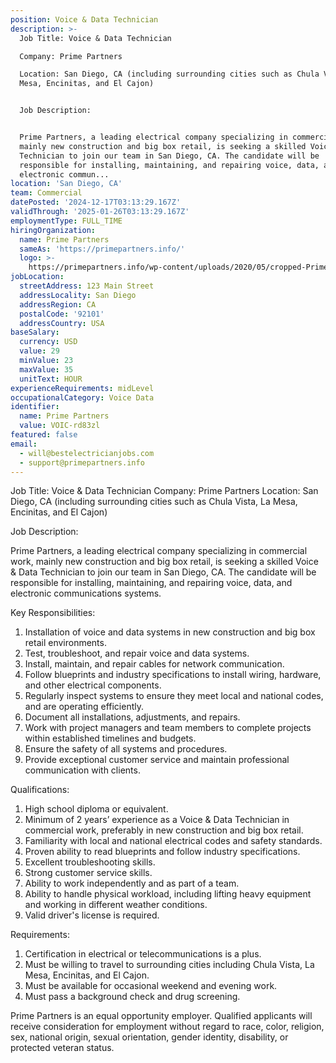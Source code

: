 ```yaml
---
position: Voice & Data Technician
description: >-
  Job Title: Voice & Data Technician

  Company: Prime Partners

  Location: San Diego, CA (including surrounding cities such as Chula Vista, La
  Mesa, Encinitas, and El Cajon)


  Job Description:


  Prime Partners, a leading electrical company specializing in commercial work,
  mainly new construction and big box retail, is seeking a skilled Voice & Data
  Technician to join our team in San Diego, CA. The candidate will be
  responsible for installing, maintaining, and repairing voice, data, and
  electronic commun...
location: 'San Diego, CA'
team: Commercial
datePosted: '2024-12-17T03:13:29.167Z'
validThrough: '2025-01-26T03:13:29.167Z'
employmentType: FULL_TIME
hiringOrganization:
  name: Prime Partners
  sameAs: 'https://primepartners.info/'
  logo: >-
    https://primepartners.info/wp-content/uploads/2020/05/cropped-Prime-Partners-Logo-NO-BG-1-1.png
jobLocation:
  streetAddress: 123 Main Street
  addressLocality: San Diego
  addressRegion: CA
  postalCode: '92101'
  addressCountry: USA
baseSalary:
  currency: USD
  value: 29
  minValue: 23
  maxValue: 35
  unitText: HOUR
experienceRequirements: midLevel
occupationalCategory: Voice Data
identifier:
  name: Prime Partners
  value: VOIC-rd83zl
featured: false
email:
  - will@bestelectricianjobs.com
  - support@primepartners.info
---
```




Job Title: Voice & Data Technician
Company: Prime Partners
Location: San Diego, CA (including surrounding cities such as Chula Vista, La Mesa, Encinitas, and El Cajon)

Job Description:

Prime Partners, a leading electrical company specializing in commercial work, mainly new construction and big box retail, is seeking a skilled Voice & Data Technician to join our team in San Diego, CA. The candidate will be responsible for installing, maintaining, and repairing voice, data, and electronic communications systems.

Key Responsibilities:

1. Installation of voice and data systems in new construction and big box retail environments.
2. Test, troubleshoot, and repair voice and data systems.
3. Install, maintain, and repair cables for network communication.
4. Follow blueprints and industry specifications to install wiring, hardware, and other electrical components.
5. Regularly inspect systems to ensure they meet local and national codes, and are operating efficiently.
6. Document all installations, adjustments, and repairs.
7. Work with project managers and team members to complete projects within established timelines and budgets.
8. Ensure the safety of all systems and procedures.
9. Provide exceptional customer service and maintain professional communication with clients.

Qualifications:

1. High school diploma or equivalent.
2. Minimum of 2 years’ experience as a Voice & Data Technician in commercial work, preferably in new construction and big box retail.
3. Familiarity with local and national electrical codes and safety standards.
4. Proven ability to read blueprints and follow industry specifications.
5. Excellent troubleshooting skills.
6. Strong customer service skills.
7. Ability to work independently and as part of a team.
8. Ability to handle physical workload, including lifting heavy equipment and working in different weather conditions.
9. Valid driver's license is required.

Requirements:

1. Certification in electrical or telecommunications is a plus.
2. Must be willing to travel to surrounding cities including Chula Vista, La Mesa, Encinitas, and El Cajon.
3. Must be available for occasional weekend and evening work.
4. Must pass a background check and drug screening.

Prime Partners is an equal opportunity employer. Qualified applicants will receive consideration for employment without regard to race, color, religion, sex, national origin, sexual orientation, gender identity, disability, or protected veteran status.

